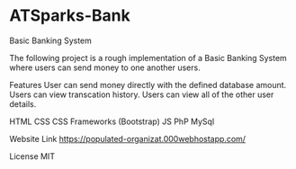 # ATSparks-Bank
Basic Banking System

The following project is a rough implementation of a Basic Banking System where users can send money to one another users.

Features
User can send money directly with the defined database amount.
Users can view transcation history.
Users can view all of the other user details.

HTML
CSS
CSS Frameworks (Bootstrap)
JS
PhP
MySql

Website Link
https://populated-organizat.000webhostapp.com/

License
MIT
